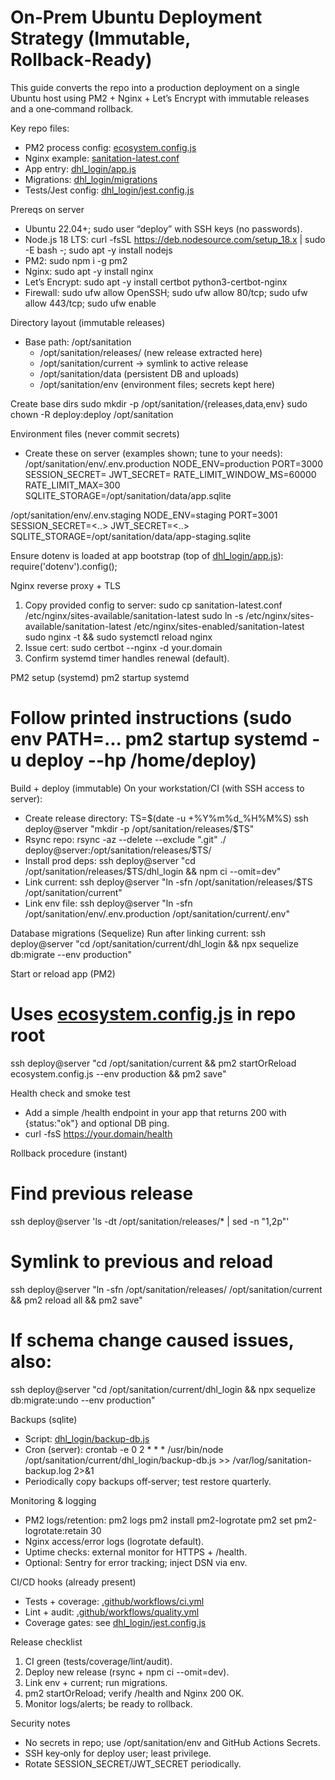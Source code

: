 # On‑Prem Ubuntu Deployment Strategy (Immutable, Rollback‑Ready)

This guide converts the repo into a production deployment on a single Ubuntu host using PM2 + Nginx + Let’s Encrypt with immutable releases and a one‑command rollback.

Key repo files:
- PM2 process config: [ecosystem.config.js](ecosystem.config.js)
- Nginx example: [sanitation-latest.conf](sanitation-latest.conf)
- App entry: [dhl_login/app.js](dhl_login/app.js)
- Migrations: [dhl_login/migrations](dhl_login/migrations)
- Tests/Jest config: [dhl_login/jest.config.js](dhl_login/jest.config.js)

Prereqs on server
- Ubuntu 22.04+; sudo user “deploy” with SSH keys (no passwords).
- Node.js 18 LTS: curl -fsSL https://deb.nodesource.com/setup_18.x | sudo -E bash -; sudo apt -y install nodejs
- PM2: sudo npm i -g pm2
- Nginx: sudo apt -y install nginx
- Let’s Encrypt: sudo apt -y install certbot python3-certbot-nginx
- Firewall: sudo ufw allow OpenSSH; sudo ufw allow 80/tcp; sudo ufw allow 443/tcp; sudo ufw enable

Directory layout (immutable releases)
- Base path: /opt/sanitation
  - /opt/sanitation/releases/<timestamp>  (new release extracted here)
  - /opt/sanitation/current -> symlink to active release
  - /opt/sanitation/data  (persistent DB and uploads)
  - /opt/sanitation/env   (environment files; secrets kept here)

Create base dirs
sudo mkdir -p /opt/sanitation/{releases,data,env}
sudo chown -R deploy:deploy /opt/sanitation

Environment files (never commit secrets)
- Create these on server (examples shown; tune to your needs):
/opt/sanitation/env/.env.production
  NODE_ENV=production
  PORT=3000
  SESSION_SECRET=<long-random>
  JWT_SECRET=<long-random>
  RATE_LIMIT_WINDOW_MS=60000
  RATE_LIMIT_MAX=300
  SQLITE_STORAGE=/opt/sanitation/data/app.sqlite

/opt/sanitation/env/.env.staging
  NODE_ENV=staging
  PORT=3001
  SESSION_SECRET=<..>
  JWT_SECRET=<..>
  SQLITE_STORAGE=/opt/sanitation/data/app-staging.sqlite

Ensure dotenv is loaded at app bootstrap (top of [dhl_login/app.js](dhl_login/app.js)):
  require('dotenv').config();

Nginx reverse proxy + TLS
1) Copy provided config to server:
   sudo cp sanitation-latest.conf /etc/nginx/sites-available/sanitation-latest
   sudo ln -s /etc/nginx/sites-available/sanitation-latest /etc/nginx/sites-enabled/sanitation-latest
   sudo nginx -t && sudo systemctl reload nginx
2) Issue cert:
   sudo certbot --nginx -d your.domain
3) Confirm systemd timer handles renewal (default).

PM2 setup (systemd)
pm2 startup systemd
# Follow printed instructions (sudo env PATH=... pm2 startup systemd -u deploy --hp /home/deploy)

Build + deploy (immutable)
On your workstation/CI (with SSH access to server):
- Create release directory:
  TS=$(date -u +%Y%m%d_%H%M%S)
  ssh deploy@server "mkdir -p /opt/sanitation/releases/$TS"
- Rsync repo:
  rsync -az --delete --exclude ".git" ./ deploy@server:/opt/sanitation/releases/$TS/
- Install prod deps:
  ssh deploy@server "cd /opt/sanitation/releases/$TS/dhl_login && npm ci --omit=dev"
- Link current:
  ssh deploy@server "ln -sfn /opt/sanitation/releases/$TS /opt/sanitation/current"
- Link env file:
  ssh deploy@server "ln -sfn /opt/sanitation/env/.env.production /opt/sanitation/current/.env"

Database migrations (Sequelize)
Run after linking current:
ssh deploy@server "cd /opt/sanitation/current/dhl_login && npx sequelize db:migrate --env production"

Start or reload app (PM2)
# Uses [ecosystem.config.js](ecosystem.config.js) in repo root
ssh deploy@server "cd /opt/sanitation/current && pm2 startOrReload ecosystem.config.js --env production && pm2 save"

Health check and smoke test
- Add a simple /health endpoint in your app that returns 200 with {status:"ok"} and optional DB ping.
- curl -fsS https://your.domain/health

Rollback procedure (instant)
# Find previous release
ssh deploy@server 'ls -dt /opt/sanitation/releases/* | sed -n "1,2p"'
# Symlink to previous and reload
ssh deploy@server "ln -sfn /opt/sanitation/releases/<previous> /opt/sanitation/current && pm2 reload all && pm2 save"
# If schema change caused issues, also:
ssh deploy@server "cd /opt/sanitation/current/dhl_login && npx sequelize db:migrate:undo --env production"

Backups (sqlite)
- Script: [dhl_login/backup-db.js](dhl_login/backup-db.js)
- Cron (server):
  crontab -e
  0 2 * * * /usr/bin/node /opt/sanitation/current/dhl_login/backup-db.js >> /var/log/sanitation-backup.log 2>&1
- Periodically copy backups off‑server; test restore quarterly.

Monitoring & logging
- PM2 logs/retention:
  pm2 logs
  pm2 install pm2-logrotate
  pm2 set pm2-logrotate:retain 30
- Nginx access/error logs (logrotate default).
- Uptime checks: external monitor for HTTPS + /health.
- Optional: Sentry for error tracking; inject DSN via env.

CI/CD hooks (already present)
- Tests + coverage: [ .github/workflows/ci.yml ](.github/workflows/ci.yml)
- Lint + audit: [ .github/workflows/quality.yml ](.github/workflows/quality.yml)
- Coverage gates: see [dhl_login/jest.config.js](dhl_login/jest.config.js)

Release checklist
1) CI green (tests/coverage/lint/audit).
2) Deploy new release (rsync + npm ci --omit=dev).
3) Link env + current; run migrations.
4) pm2 startOrReload; verify /health and Nginx 200 OK.
5) Monitor logs/alerts; be ready to rollback.

Security notes
- No secrets in repo; use /opt/sanitation/env and GitHub Actions Secrets.
- SSH key‑only for deploy user; least privilege.
- Rotate SESSION_SECRET/JWT_SECRET periodically.